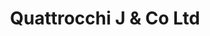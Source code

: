 ---
title: "Quattrocchi J & Co Ltd"
url: /smiths-falls/quattrocchi-j-und-co-ltd/
shop: Baustoffe
---